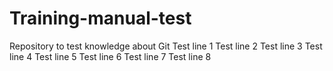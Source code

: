 # Training-manual-test
Repository to test knowledge about Git
Test line 1
Test line 2
Test line 3
Test line 4
Test line 5
Test line 6
Test line 7
Test line 8 
